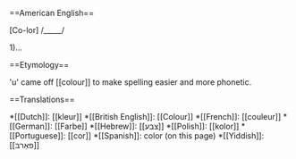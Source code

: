 ==American English==

[Co-lor] /_____/

1)...

==Etymology==

'u' came off [[colour]] to make spelling easier and more phonetic.

==Translations==

*[[Dutch]]: [[kleur]]
*[[British English]]: [[Colour]]
*[[French]]: [[couleur]]
*[[German]]: [[Farbe]]
*[[Hebrew]]: [[צבע]]
*[[Polish]]: [[kolor]]
*[[Portuguese]]: [[cor]]
*[[Spanish]]: color (on this page)
*[[Yiddish]]: [[פאַרבּ]]